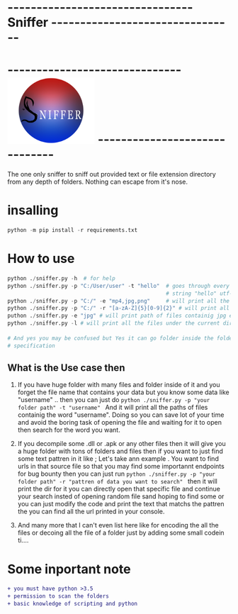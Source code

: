# -------------------------------- Sniffer --------------------------------
# ------------------------------ <img src="https://github.com/leyuskckiran1510/Sniffer/blob/main/sniffer/sniffer.png"  height="150"> ------------------------------
The one only sniffer to sniff out provided text or file extension directory from any depth of folders. Nothing can escape from it's nose.



# insalling
```python
python -m pip install -r requirements.txt


```
# How to use
 ```python
 python ./sniffer.py -h  # for help
 python ./sniffer.py -p "C:/User/user" -t "hello"  # goes through every files and folder under path C:/User/user.. and print the path of files containig 
                                                   # string "hello" utf-8    encoded only for now
python ./sniffer.py -p "C:/" -e "mp4,jpg,png"     # will print all the paths of files having extension mp4,jpg,png under dir "C:/"
python ./sniffer.py -p "C:/" -r "[a-zA-Z]{5}[0-9]{2}" # will print all the files path having text that mathes the given regex pattren
puthon ./sniffer.py -e "jpg" # will print path of files containig jpg extension from the dirictory of the sniffer file 
python ./sniffer.py -l # will print all the files under the current dir or use -p to specify path 

# And yes you may be confused but Yes it can go folder inside the folder inside the folder deep under to the last fiels to find the files and will print their path if matchs the 
# specification

 ```
  

## What is the Use case then
1) If you have huge folder with many files and folder inside of it and you forget the file name that contains your data but you know some data like "username" .. 
    then you can just do 
    `python ./sniffer.py -p "your folder path" -t "username" `
    And it will print all the paths of files containig the word "username". Doing so you can save lot of your time and avoid the boring task of opening the file and waiting for      it to open then search for the word you want.

2) If you decompile some .dll or .apk or any other files then it will give you a huge folder with tons of folders and files then if you want to just find some text pattren in it
    like ; Let's take ann example . You want to find urls in that source file so that you may find some importannt endpoints for bug bounty
    then you can just run
    `python ./sniffer.py -p "your folder path" -r "pattren of data you want to search" `
  then it will print the dir for it you can directly open that specific file and continue your search insted of opening random file sand hoping to find some
  or you can just modify the code and print the text that matchs the pattren the you can find all the url printed in your console.
3) And many more that I can't even list here like for encoding the all the files or decoing all the file of a folder just by adding some small codein ti....
  


# Some inportant note
```diff
+ you must have python >3.5
+ permission to scan the folders 
+ basic knowledge of scripting and python

```


